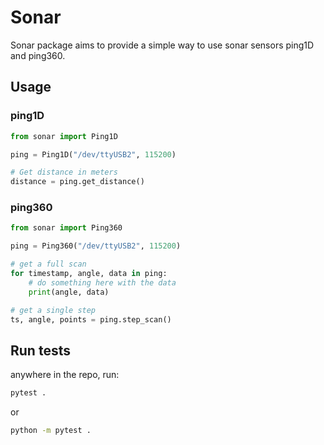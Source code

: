 # Sonar

Sonar package aims to provide a simple way to use sonar sensors ping1D and ping360.

## Usage

### ping1D

```python
from sonar import Ping1D

ping = Ping1D("/dev/ttyUSB2", 115200)

# Get distance in meters
distance = ping.get_distance()
```

### ping360

```python
from sonar import Ping360

ping = Ping360("/dev/ttyUSB2", 115200)

# get a full scan
for timestamp, angle, data in ping:
    # do something here with the data
    print(angle, data)

# get a single step
ts, angle, points = ping.step_scan()
```

## Run tests

anywhere in the repo, run:

```bash
pytest .
```
or 
```bash
python -m pytest .
```

